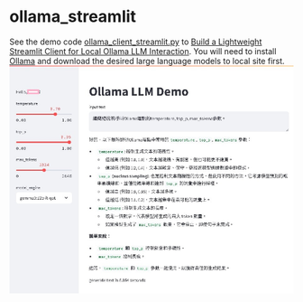 # ollama_streamlit
See the demo code [ollama_client_streamlit.py](https://github.com/sekewei/ollama_streamlit/blob/main/ollama_client_streamlit.py) to [Build a Lightweight Streamlit Client for Local Ollama LLM Interaction](https://seke-blog.blogspot.com/2025/06/building-lightweight-streamlit-client.html).
You will need to install [Ollama](https://ollama.com/download) and download the desired large language models to local site first.
![Demo Screenshot](https://github.com/sekewei/ollama_streamlit/blob/020dbe4aca3b09787c27b4010a9c90d72bbea3d8/ollama_streamlit_demo.jpg)
